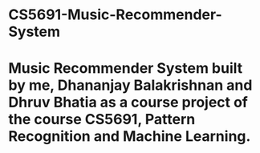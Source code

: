# CS5691-Music-Recommender-System

# Music Recommender System built by me, Dhananjay Balakrishnan and Dhruv Bhatia as a course project of the course CS5691, Pattern Recognition and Machine Learning. 
